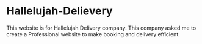 # Hallelujah-Delievery
This website is for Hallelujah Delivery company. This company asked me to create a Professional website to make booking and delivery efficient.
